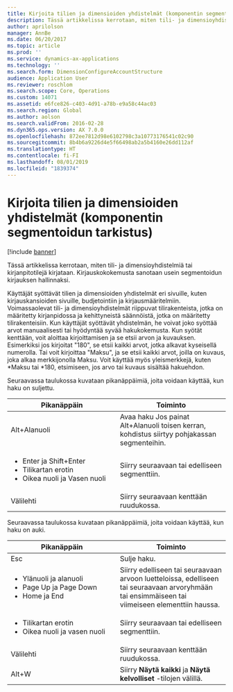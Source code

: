 ```yaml
---
title: Kirjoita tilien ja dimensioiden yhdistelmät (komponentin segmentoidun tarkistus)
description: Tässä artikkelissa kerrotaan, miten tili- ja dimensioyhdistelmiä tai kirjanpitotilejä kirjataan. Kirjauskokokemusta sanotaan usein segmentoidun kirjauksen hallinnaksi.
author: aprilolson
manager: AnnBe
ms.date: 06/20/2017
ms.topic: article
ms.prod: ''
ms.service: dynamics-ax-applications
ms.technology: ''
ms.search.form: DimensionConfigureAccountStructure
audience: Application User
ms.reviewer: roschlom
ms.search.scope: Core, Operations
ms.custom: 14071
ms.assetid: e6fce826-c403-4d91-a78b-e9a58c44ac03
ms.search.region: Global
ms.author: aolson
ms.search.validFrom: 2016-02-28
ms.dyn365.ops.version: AX 7.0.0
ms.openlocfilehash: 872ee7812d98e6102798c3a10773176541c02c90
ms.sourcegitcommit: 8b4b6a9226d4e5f66498ab2a5b4160e26dd112af
ms.translationtype: HT
ms.contentlocale: fi-FI
ms.lasthandoff: 08/01/2019
ms.locfileid: "1839374"
---
```

# <a name="enter-account-and-dimension-combinations-segmented-entry-control"></a>Kirjoita tilien ja dimensioiden yhdistelmät (komponentin segmentoidun tarkistus)

[!include [banner](../includes/banner.md)]

Tässä artikkelissa kerrotaan, miten tili- ja dimensioyhdistelmiä tai kirjanpitotilejä kirjataan. Kirjauskokokemusta sanotaan usein segmentoidun kirjauksen hallinnaksi.

Käyttäjät syöttävät tilien ja dimensioiden yhdistelmät eri sivuille, kuten kirjauskansioiden sivuille, budjetointiin ja kirjausmääritelmiin. Voimassaolevat tili- ja dimensioyhdistelmät riippuvat tilirakenteista, jotka on määritetty kirjanpidossa ja kehittyneistä säännöistä, jotka on määritetty tilirakenteisiin. Kun käyttäjät syöttävät yhdistelmän, he voivat joko syöttää arvot manuaalisesti tai hyödyntää syvää hakukokemusta. Kun syötät kenttään, voit aloittaa kirjoittamisen ja se etsii arvon ja kuvauksen. Esimerkiksi jos kirjoitat "180", se etsii kaikki arvot, jotka alkavat kyseisellä numerolla. Tai voit kirjoittaa "Maksu", ja se etsii kaikki arvot, joilla on kuvaus, joka alkaa merkkijonolla Maksu. Voit käyttää myös yleismerkkejä, kuten \*Maksu tai \*180, etsimiseen, jos arvo tai kuvaus sisältää hakuehdon. 

Seuraavassa taulukossa kuvataan pikanäppäimiä, joita voidaan käyttää, kun haku on suljettu.

<table>
<colgroup>
<col width="50%" />
<col width="50%" />
</colgroup>
<thead>
<tr class="header">
<th>Pikanäppäin</th>
<th>Toiminto</th>
</tr>
</thead>
<tbody>
<tr class="odd">
<td>Alt+Alanuoli</td>
<td>Avaa haku Jos painat Alt+Alanuoli toisen kerran, kohdistus siirtyy pohjakassan segmenteihin.</td>
</tr>
<tr class="even">
<td><ul>
<li>Enter ja Shift+Enter</li>
<li>Tilikartan erotin</li>
<li>Oikea nuoli ja Vasen nuoli</li>
</ul></td>
<td>Siirry seuraavaan tai edelliseen segmenttiin.</td>
</tr>
<tr class="odd">
<td>Välilehti</td>
<td>Siirry seuraavaan kenttään ruudukossa.</td>
</tr>
</tbody>
</table>

Seuraavassa taulukossa kuvataan pikanäppäimiä, joita voidaan käyttää, kun haku on auki.

<table>
<colgroup>
<col width="50%" />
<col width="50%" />
</colgroup>
<thead>
<tr class="header">
<th>Pikanäppäin</th>
<th>Toiminto</th>
</tr>
</thead>
<tbody>
<tr class="odd">
<td>Esc</td>
<td>Sulje haku.</td>
</tr>
<tr class="even">
<td><ul>
<li>Ylänuoli ja alanuoli</li>
<li>Page Up ja Page Down</li>
<li>Home ja End</li>
</ul></td>
<td>Siirry edelliseen tai seuraavaan arvoon luetteloissa, edelliseen tai seuraavaan arvoryhmään tai ensimmäiseen tai viimeiseen elementtiin haussa.</td>
</tr>
<tr class="odd">
<td><ul>
<li>Tilikartan erotin</li>
<li>Oikea nuoli ja vasen nuoli</li>
</ul></td>
<td>Siirry seuraavaan tai edelliseen segmenttiin.</td>
</tr>
<tr class="even">
<td>Välilehti</td>
<td>Siirry seuraavaan kenttään ruudukossa.</td>
</tr>
<tr class="odd">
<td>Alt+W</td>
<td>Siirry <strong>Näytä kaikki</strong> ja <strong>Näytä kelvolliset</strong> -tilojen välillä.</td>
</tr>
</tbody>
</table>





